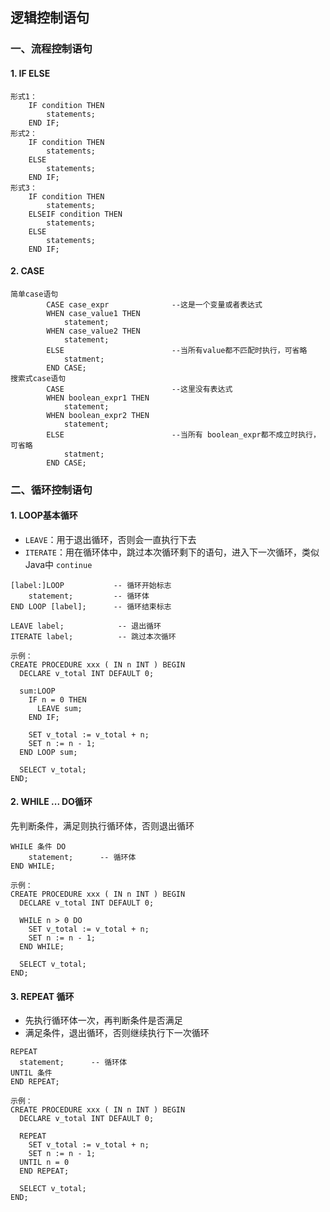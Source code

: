 ## 逻辑控制语句
### 一、流程控制语句
#### 1. IF ELSE 
```
形式1：
    IF condition THEN
        statements;
    END IF;
形式2：
    IF condition THEN
        statements;
    ELSE
        statements;
    END IF;
形式3：
    IF condition THEN
        statements;
    ELSEIF condition THEN
        statements;
    ELSE
        statements;
    END IF; 
```


#### 2. CASE
```
简单case语句
        CASE case_expr              --这是一个变量或者表达式
        WHEN case_value1 THEN
            statement;
        WHEN case_value2 THEN
            statement;
        ELSE                        --当所有value都不匹配时执行，可省略
            statment;
        END CASE;
搜索式case语句
        CASE                        --这里没有表达式
        WHEN boolean_expr1 THEN
            statement;
        WHEN boolean_expr2 THEN
            statement;
        ELSE                        --当所有 boolean_expr都不成立时执行，可省略
            statment;
        END CASE;  
```



### 二、循环控制语句
#### 1. LOOP基本循环
* `LEAVE`：用于退出循环，否则会一直执行下去
* `ITERATE`：用在循环体中，跳过本次循环剩下的语句，进入下一次循环，类似Java中 `continue`

```
[label:]LOOP           -- 循环开始标志
    statement;         -- 循环体
END LOOP [label];      -- 循环结束标志

LEAVE label;            -- 退出循环
ITERATE label;          -- 跳过本次循环

示例：
CREATE PROCEDURE xxx ( IN n INT ) BEGIN
  DECLARE v_total INT DEFAULT 0;
  
  sum:LOOP
    IF n = 0 THEN
      LEAVE sum;
    END IF;
    
    SET v_total := v_total + n;
    SET n := n - 1;
  END LOOP sum;
  
  SELECT v_total;
END;
```


#### 2. WHILE ... DO循环
先判断条件，满足则执行循环体，否则退出循环

```
WHILE 条件 DO         
    statement;      -- 循环体
END WHILE;

示例：
CREATE PROCEDURE xxx ( IN n INT ) BEGIN
  DECLARE v_total INT DEFAULT 0;
  
  WHILE n > 0 DO
    SET v_total := v_total + n;
    SET n := n - 1;
  END WHILE;
  
  SELECT v_total;
END;
```


#### 3. REPEAT 循环
* 先执行循环体一次，再判断条件是否满足
* 满足条件，退出循环，否则继续执行下一次循环

```
REPEAT
  statement;      -- 循环体
UNTIL 条件 
END REPEAT;      

示例：
CREATE PROCEDURE xxx ( IN n INT ) BEGIN
  DECLARE v_total INT DEFAULT 0;
  
  REPEAT
    SET v_total := v_total + n;
    SET n := n - 1;
  UNTIL n = 0 
  END REPEAT;
  
  SELECT v_total;
END;
```


